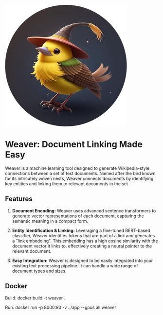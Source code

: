 ![icon](icon.png)

# Weaver: Document Linking Made Easy

Weaver is a machine learning tool designed to generate Wikipedia-style connections between a set of text documents. Named after the bird known for its intricately woven nests, Weaver connects documents by identifying key entities and linking them to relevant documents in the set.

## Features

1. **Document Encoding:** Weaver uses advanced sentence transformers to generate vector representations of each document, capturing the semantic meaning in a compact form.

2. **Entity Identification & Linking:** Leveraging a fine-tuned BERT-based classifier, Weaver identifies tokens that are part of a link and generates a "link embedding". This embedding has a high cosine similarity with the document vector it links to, effectively creating a neural pointer to the relevant document.

3. **Easy Integration:** Weaver is designed to be easily integrated into your existing text processing pipeline. It can handle a wide range of document types and sizes.

## Docker

Build:
docker build -t weaver .

Run:
docker run -p 8000:80 -v .:/app --gpus all weaver